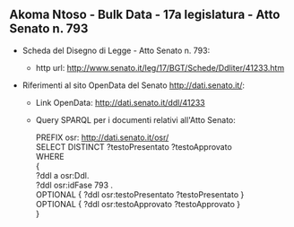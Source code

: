 ## Akoma Ntoso - Bulk Data - 17a legislatura - Atto Senato n. 793 ##

* Scheda del Disegno di Legge - Atto Senato n. 793:
	* http url: http://www.senato.it/leg/17/BGT/Schede/Ddliter/41233.htm

* Riferimenti al sito OpenData del Senato http://dati.senato.it/:
	* Link OpenData: http://dati.senato.it/ddl/41233
	* Query SPARQL per i documenti relativi all'Atto Senato:

        PREFIX osr: <http://dati.senato.it/osr/>  
		SELECT DISTINCT ?testoPresentato ?testoApprovato  
		WHERE  
		{  
		    ?ddl a osr:Ddl.  
		    ?ddl osr:idFase 793 .  
		    OPTIONAL { ?ddl osr:testoPresentato ?testoPresentato }  
		    OPTIONAL { ?ddl osr:testoApprovato ?testoApprovato }  
		}
		